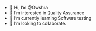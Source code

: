 - 👋 Hi, I’m @Owshra
- 👀 I’m interested in Quality Assurance
- 🌱 I’m currently learning Software testing
- 💞️ I’m looking to collaborate.

<!---
Owshra/Owshra is a ✨ special ✨ repository because its `README.md` (this file) appears on your GitHub profile.
You can click the Preview link to take a look at your changes.
--->
